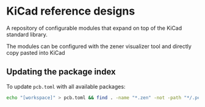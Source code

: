 # KiCad reference designs

A repository of configurable modules that expand on top of the KiCad standard library.

The modules can be configured with the zener visualizer tool and directly copy pasted into KiCad

## Updating the package index

To update `pcb.toml` with all available packages:

```bash
echo "[workspace]" > pcb.toml && find . -name "*.zen" -not -path "*/.pcb/*" -not -path "./staging/*" | sort | while read f; do echo "$(basename "$f" .zen) = \"${f#./}\""; done >> pcb.toml
```
